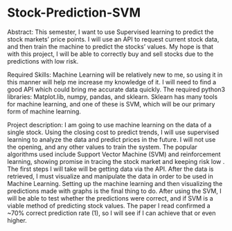 # Stock-Prediction-SVM

Abstract: 
This semester, I want to use Supervised learning to predict the stock markets’ price points. I will use an API to request current stock data, and then train the machine to predict the stocks’ values. My hope is that with this project, I will be able to correctly buy and sell stocks due to the predictions with low risk. 

Required Skills: Machine Learning will be relatively new to me, so using it in this manner will help me increase my knowledge of it. I will need to find a good API which could bring me accurate data quickly. The required python3 libraries: Matplot.lib, numpy, pandas, and sklearn. Sklearn has many tools for machine learning, and one of these is SVM, which will be our primary form of machine learning.  

Project description: 
I am going to use machine learning on the data of a single stock. Using the closing cost to predict trends, I will use supervised learning to analyze the data and predict prices in the future. I will not use the opening, and any other values to train the system. The popular algorithms used include Support Vector Machine (SVM) and reinforcement learning, showing promise in tracing the stock market and keeping risk low . The first steps I will take will be getting data via the API. After the data is retrieved, I must visualize and manipulate the data in order to be used in Machine Learning. Setting up the machine learning and then visualizing the predictions made with graphs is the final thing to do. After using the SVM, I will be able to test whether the predictions were correct, and if SVM is a viable method of predicting stock values. The paper I read confirmed a ~70% correct prediction rate (1), so I will see if I can achieve that or even higher. 
